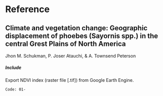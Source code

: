 # Reference

## Climate and vegetation change: Geographic displacement of phoebes (Sayornis spp.) in the central Grest Plains of North America
Jhon M. Schukman, P. Joser Atauchi, & A. Townsend Peterson

##### Include
Export NDVI index (raster file [.tif]) from Google Earth Engine.

`
Code: 01-
`

